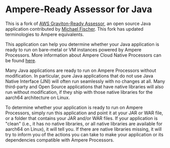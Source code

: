 Ampere-Ready Assessor for Java
====================================

This is a fork of [AWS Graviton-Ready Assessor](https://github.com/aws/porting-advisor-for-graviton/tree/main/src/advisor/tools/graviton-ready-java), an open source Java application contributed by [Michael Fischer](https://github.com/otterley). This fork has updated terminologies to Ampere equivalents.

This application can help you determine whether your Java application is ready
to run on bare-metal or VM instances powered by Ampere Processors. More
information about Ampere Cloud Native Processors can be found
[here](https://amperecomputing.com/products/processors).

Many Java applications are ready to run on Ampere Processors without modification. In
particular, pure Java applications that do not use Java Native Interface (JNI)
will often run seamlessly with no changes at all. Many third-party and Open
Source applications that have native libraries will also run without
modification, if they ship with those native libraries for the aarch64
architecture on Linux.

To determine whether your application is ready to run on Ampere Processors, simply run
this application and point it at your JAR or WAR file, or a folder that contains
your JAR and/or WAR files. If your application is "clean" (i.e., it has no
native libraries, or all native libraries are available for aarch64 on Linux),
it will tell you. If there are native libraries missing, it will try to inform
you of the actions you can take to make your application or its dependencies
compatible with Ampere Processors.
